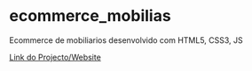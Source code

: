 <img></img>

# ecommerce_mobilias
 Ecommerce de mobiliarios desenvolvido com HTML5, CSS3, JS


<a href="https://carlossoares123.github.io/ecommerce_mobilias/
">Link do Projecto/Website</a>




